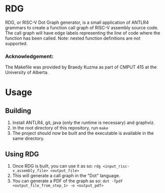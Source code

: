 # RDG

RDG, or RISC-V Dot Graph generator, is a small application of ANTLR4 grammars
to create a function call graph of RISC-V assembly source code. The call graph
will have edge labels representing the line of code where the function has been
called. Note: nested function definitions are not supported.

### Acknowledgement:
   The Makefile was provided by Braedy Kuzma as part of CMPUT 415 at the University of Alberta.

# Usage
## Building
   1. Install ANTLR4, git, java (only the runtime is necessary) and graphviz.
   2. In the root directory of this repository, run `make`
   3. The project should now be built and the executable is available in the same directory.

## Using RDG
   1. Once RDG is built, you can use it as so: `rdg <input_risc-v_assembly_file> <output_file>`
   2. This will generate a call graph in the "Dot" language.
   3. You can generate a PDF of the graph as so: `dot -Tpdf <output_file_from_step_1> -o <output_pdf>`
